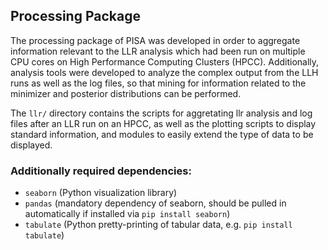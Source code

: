## Processing Package

The processing package of PISA was developed in order to aggregate
information relevant to the LLR analysis which had been run on
multiple CPU cores on High Performance Computing Clusters
(HPCC). Additionally, analysis tools were developed to analyze the
complex output from the LLH runs as well as the log files, so that
mining for information related to the minimizer and posterior
distributions can be performed.

The `llr/` directory contains the scripts for aggretating llr analysis
and log files after an LLR run on an HPCC, as well as the plotting
scripts to display standard information, and modules to easily extend
the type of data to be displayed.

### Additionally required dependencies:
* `seaborn` (Python visualization library)
* `pandas` (mandatory dependency of seaborn, should be pulled in
automatically if installed via `pip install seaborn`)
* `tabulate` (Python pretty-printing of tabular data,
e.g. `pip install tabulate`)
